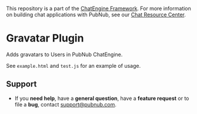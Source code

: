 This repository is a part of the [ChatEngine Framework](https://github.com/pubnub/chat-engine).
For more information on building chat applications with PubNub, see our
[Chat Resource Center](http://www.pubnub.com/developers/chat-resource-center/).

# Gravatar Plugin

Adds gravatars to Users in PubNub ChatEngine.

See ```example.html``` and ```test.js``` for an example
of usage.

## Support

- If you **need help**, have a **general question**, have a **feature request** or to file a **bug**, contact <support@pubnub.com>.
